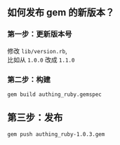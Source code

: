 ## 如何发布 gem 的新版本？

### 第一步：更新版本号
修改 `lib/version.rb`,    
比如从 `1.0.0` 改成 `1.1.0`  

### 第二步：构建
```
gem build authing_ruby.gemspec
```

## 第三步：发布
```
gem push authing_ruby-1.0.3.gem
```